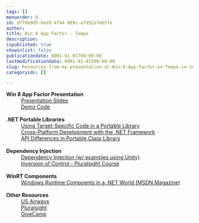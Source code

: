 ```yaml
---
tags: []
menuorder: 0
id: d7f0b9d5-6ee9-4744-989c-a7d52a7eb57e
author: 
title: Win 8 App Factor - Tempe
description: 
ispublished: true
showinlist: false
publicationdate: 0001-01-01T00:00:00
lastmodificationdate: 0001-01-01T00:00:00
slug: Resources-from-my-presentation-at-Win-8-App-Factor-in-Tempe-in-June-2013
categoryids: []

---
```

<dl><dt><strong>Win 8 App Factor Presentation</strong></dt><dd><a href="http://sdrv.ms/14LaLGW">Presentation Slides</a></dd><dd><a href="http://docs.cognitiveinheritance.com/AliasManagement.zip">Demo Code</a></dd><dt><strong><br />.NET Portable Libraries</strong></dt><dd><a href="http://www.cognitiveinheritance.com/post/Using-Target-Specific-Code-in-a-Portable-Library.aspx">Using Target-Specific Code in a Portable Library</a></dd><dd><a href="http://msdn.microsoft.com/en-us/library/gg597391.aspx">Cross-Platform Development with the .NET Framework</a></dd><dd><a href="http://msdn.microsoft.com/en-us/library/gg597392.aspx">API Differences in Portable Class Library</a></dd><dt><br /><strong>Dependency Injection</strong></dt><dd><a href="http://msdn.microsoft.com/en-us/library/ff921152(v=PandP.20).aspx">Dependency Injection (w/ examples using Unity)</a></dd><dd><a href="http://pluralsight.com/training/courses/TableOfContents?courseName=inversion-of-control&amp;highlight=john-sonmez_dependency-injection*1,2,3,4,0,5,6!john-sonmez_building-an-ioc-container*3!john-sonmez_dependency-inversion*0,1,2,3,4,6,7,9,5,8!john-sonmez_inversion-of-control#dependency-injection">Inversion of Control - Pluralsight Course</a></dd><dt><br /><strong>WinRT Components</strong></dt><dd><a href="http://msdn.microsoft.com/en-us/magazine/jj651570.aspx">Windows Runtime Compoents in a .NET World (MSDN Magazine)</a></dd><dt><br /><strong>Other Resources</strong></dt><dd><a href="http://www.usairways.com/careers">US Airways</a></dd><dd><a href="http://pluralsight.com">Pluralsight</a></dd><dd><a href="http://givecamp.org">GiveCamp</a></dd></dl>
